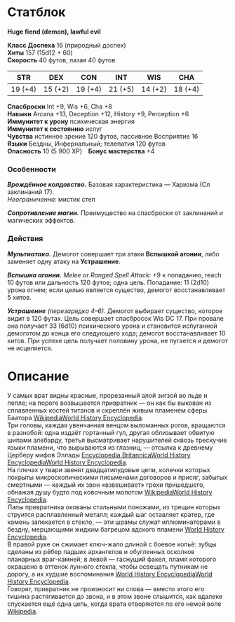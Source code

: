 
# Статблок
**Huge fiend (demon), lawful evil**

**Класс Доспеха** 16 (природный доспех)  
**Хиты** 157 (15d12 + 60)  
**Скорость** 40 футов, лазая 40 футов  

| STR | DEX | CON | INT | WIS | CHA |
|:---:|:---:|:---:|:---:|:---:|:---:|
| 19 (+4) | 15 (+2) | 19 (+4) | 21 (+5) | 14 (+2) | 18 (+4) |

**Спасброски** Int +9, Wis +6, Cha +8  
**Навыки** Arcana +13, Deception +12, History +9, Perception +6  
**Иммунитет к урону** психическая энергия  
**Иммунитет к состоянию** испуг  
**Чувства** истинное зрение 120 футов, пассивное Восприятие 16  
**Языки** Бездны, Инфернальный; телепатия 120 футов  
**Опасность** 10 (5 900 XP) **Бонус мастерства** +4  

### Особенности
***Врождённое колдовство.*** Базовая характеристика — Харизма (Сл заклинаний 17).  
*Неограниченно:* мистик степ

***Сопротивление магии.*** Преимущество на спасброски от заклинаний и магических эффектов.
### Действия
***Мультиатака.*** Демогот совершает три атаки **Вспышкой агонии**, либо заменяет одну атаку на **Устрашение**.  

***Вспышка агонии.*** *Melee or Ranged Spell Attack:* +9 к попаданию, reach 10 футов или дальность 120 футов; одна цель. Попадание: 11 (2d10) урона огнем; если целью является существо, демогот восстанавливает 5 хитов.  

***Устрашение** (перезарядка 4–6).* Демогот выбирает существо, которое видит в 120 футах. Цель совершает спасбросок Wis DC 17. При провале она получает 33 (6d10) психического урона и становится испуганной демоготом до конца его следующего хода; демогот восстанавливает 10 хитов. При успехе цель получает половину урона, не пугается и демогот не исцеляется.  

# Описание

У самых врат видны красные, прорезанный алой зигзой во льде и пепле; на пороге возвышается привратник — он как бы выкован из сплавленных костей титанов и скреплён живым пламенем сферы Баатора [Wikipedia](https://en.wikipedia.org/wiki/Devil_%28Dungeons_%26_Dragons%29?utm_source=chatgpt.com)[World History Encyclopedia](https://www.worldhistory.org/article/221/the-mesopotamian-pantheon/?utm_source=chatgpt.com).  
Три головы, каждая увенчанная венцом выломанных рогов, вращаются в разнобой: одна издаёт гортанный гул, другая облизывает обвитую шипами алебарду, третья высматривает нарушителей сквозь трескучие языки пламени, что вырываются из глазниц, — отсылка к древнему Церберу мифов Эллады [Encyclopedia Britannica](https://www.britannica.com/topic/Cerberus?utm_source=chatgpt.com)[World History Encyclopedia](https://www.worldhistory.org/article/1002/a-visual-whos-who-of-greek-mythology/?utm_source=chatgpt.com)[World History Encyclopedia](https://www.worldhistory.org/Cerberus/?utm_source=chatgpt.com).  
На плечах у твари звенят двадцатипудовые цепи, колечки которых покрыты микроскопическими письменами договоров и присяг, забытых смертными — каждый их звон «взвешивает» грехи пришедшего, обнажая душу будто под ковочным молотом [Wikipedia](https://en.wikipedia.org/wiki/Devil_%28Dungeons_%26_Dragons%29?utm_source=chatgpt.com)[World History Encyclopedia](https://www.worldhistory.org/article/1025/etruscan-pantheon/?utm_source=chatgpt.com).  
Лапы привратника окованы стальными поножами, из трещин которых струится расплавленный металл; каждый шаг оставляет кратер, где камень запекается в стекло, — эти шрамы служат иллюминаторами в бездну, мерцающими жидким багрецом адского пламени [World History Encyclopedia](https://www.worldhistory.org/article/221/the-mesopotamian-pantheon/?utm_source=chatgpt.com).  
В правой руке он сжимает ключ-жало длиной с боевое копьё: зубцы сделаны из рёбер падших архангелов и обугленных осколков планарных враг-камней; в левой — гаснущий факел, пламя которого окрашено в оттенок лунного стекла, чтобы освещать путникам не дорогу, а их худшие воспоминания [World History Encyclopedia](https://www.worldhistory.org/article/1025/etruscan-pantheon/?utm_source=chatgpt.com)[World History Encyclopedia](https://www.worldhistory.org/Hecate/?utm_source=chatgpt.com).  
Говорят, привратник не произносит ни слова — вместо этого его тишина растягивается до звона, и в этом звоне слышится, как вдалеке спускается ещё одна цепь, когда врата отворяются по его немой воле [Wikipedia](https://en.wikipedia.org/wiki/Devil_%28Dungeons_%26_Dragons%29?utm_source=chatgpt.com).